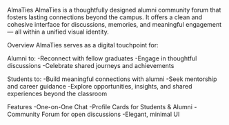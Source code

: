 AlmaTies
AlmaTies is a thoughtfully designed alumni community forum that fosters lasting connections beyond the campus. It offers a clean and cohesive interface for discussions, memories, and meaningful engagement — all within a unified visual identity.

Overview
AlmaTies serves as a digital touchpoint for:

Alumni to:
-Reconnect with fellow graduates
-Engage in thoughtful discussions
-Celebrate shared journeys and achievements

Students to:
-Build meaningful connections with alumni
-Seek mentorship and career guidance
-Explore opportunities, insights, and shared experiences beyond the classroom

Features
-One-on-One Chat
-Profile Cards for Students & Alumni
-Community Forum for open discussions
-Elegant, minimal UI
